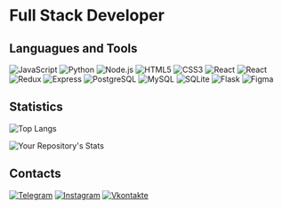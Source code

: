 # Full Stack Developer

## Languagues and Tools

![JavaScript](https://img.shields.io/badge/-JavaScript-262424?style=for-the-badge&logo=javascript)
![Python](https://img.shields.io/badge/Python-262424?style=for-the-badge&logo=Python)
![Node.js](https://img.shields.io/badge/Node.js-262424?style=for-the-badge&logo=Node.js)
![HTML5](https://img.shields.io/badge/-HTML5-262424?style=for-the-badge&logo=HTML5)
![CSS3](https://img.shields.io/badge/-CSS3-262424?style=for-the-badge&logo=CSS3&logoColor=1572B6)
![React](https://img.shields.io/badge/React-262424?style=for-the-badge&logo=react)
![React](https://img.shields.io/badge/React&nbsp;Native-262424?style=for-the-badge&logo=react)
![Redux](https://img.shields.io/badge/Redux-262424?style=for-the-badge&logo=redux&logoColor=764ABC)
![Express](https://img.shields.io/badge/Express-262424?style=for-the-badge&logo=Express)
![PostgreSQL](https://img.shields.io/badge/PostgreSQL-262424?style=for-the-badge&logo=PostgreSQL)
![MySQL](https://img.shields.io/badge/MySQL-262424?style=for-the-badge&logo=MySQL)
![SQLite](https://img.shields.io/badge/SQLite-262424?style=for-the-badge&logo=SQLite&logoColor=003B57)
![Flask](https://img.shields.io/badge/Flask-262424?style=for-the-badge&logo=Flask)
![Figma](https://img.shields.io/badge/Figma-262424?style=for-the-badge&logo=Figma)

## Statistics

![Top Langs](https://github-readme-stats.vercel.app/api/top-langs/?username=aaalace&theme=dark)

![Your Repository's Stats](https://github-readme-stats.vercel.app/api?username=aaalace&show_icons=true&theme=dark)

## Contacts

[![Telegram](https://img.shields.io/badge/Telegram-262424?style=for-the-badge&logo=Telegram)](https://t.me/aaalace)
[![Instagram](https://img.shields.io/badge/Instagram-262424?style=for-the-badge&logo=Instagram)](https://www.instagram.com/aaalace)
[![Vkontakte](https://img.shields.io/badge/VK-262424?style=for-the-badge&logo=Vk&logoColor=0077FF)](https://vk.com/aaalace)